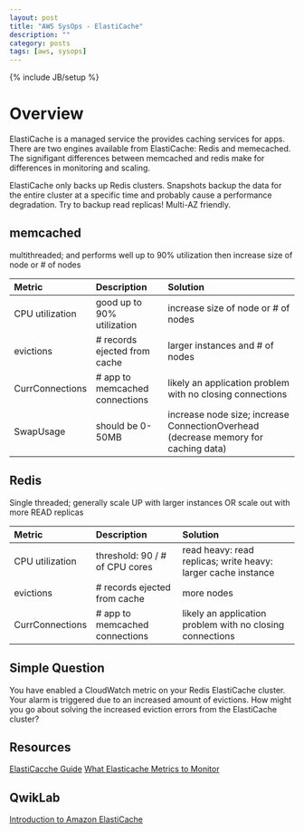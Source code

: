 ```yaml
---
layout: post
title: "AWS SysOps - ElastiCache"
description: ""
category: posts
tags: [aws, sysops]
---
```

{% include JB/setup %}

# Overview
ElastiCache is a managed service the provides caching services for apps. There are two engines available from ElastiCache: Redis and memecached. The signifigant differences between memcached and redis make for differences in monitoring and scaling.

ElastiCache only backs up Redis clusters. Snapshots backup the data for the entire cluster at a specific time and probably cause a performance degradation. Try to backup read replicas! Multi-AZ friendly.

## memcached
multithreaded; and performs well up to 90% utilization then increase size of node or # of nodes

| **Metric**  | **Description**  |**Solution**  |
|:-----------------------------------------|:--------------------------------------------------------|:----------------------| 
|CPU utilization | good up to 90% utilization | increase size of node or # of nodes|
| evictions | # records ejected from cache | larger instances and # of nodes|
| CurrConnections | # app to memcached connections | likely an application problem with no closing connections |
| SwapUsage | should be 0-50MB |  increase node size; increase ConnectionOverhead (decrease memory for caching data) |


## Redis
Single threaded; generally scale UP with larger instances OR scale out with more READ replicas

| **Metric**  | **Description**  |**Solution**  |
|:-----------------------------------------|:--------------------------------------------------------|:----------------------| 
| CPU utilization | threshold: 90 / # of CPU cores| read heavy: read replicas; write heavy: larger cache instance | 
| evictions | # records ejected from cache | more nodes |
| CurrConnections | # app to memcached connections| likely an application problem with no closing connections |

## Simple Question
You have enabled a CloudWatch metric on your Redis ElastiCache cluster. Your alarm is
triggered due to an increased amount of evictions. How might you go about solving the increased
eviction errors from the ElastiCache cluster?


## Resources
[ElastiCacche Guide](https://aws.amazon.com/elasticache/)
[What Elasticache Metrics to Monitor](http://docs.aws.amazon.com/AmazonElastiCache/latest/UserGuide/CacheMetrics.WhichShouldIMonitor.html)

## QwikLab 
[Introduction to Amazon ElastiCache](https://qwiklabs.com/focuses/2923)


